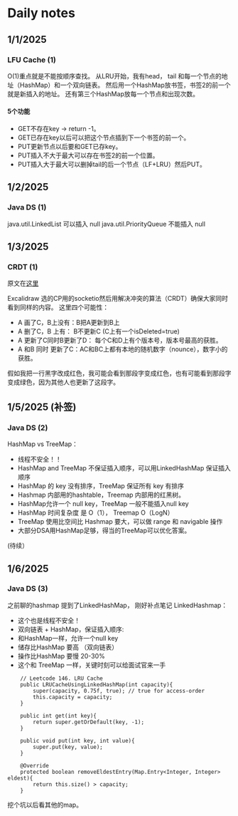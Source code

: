 # Daily notes
## 1/1/2025
### LFU Cache (1)
O(1)重点就是不能按顺序查找。
从LRU开始，我有head， tail 和每一个节点的地址（HashMap）和一个双向链表。
然后用一个HashMap放书签，书签2的前一个就是新插入的地址。
还有第三个HashMap放每一个节点和出现次数。
#### 5个功能
- GET不存在key -> return -1。
- GET已存在key以后可以把这个节点插到下一个书签的前一个。
- PUT更新节点以后要和GET已存key。
- PUT插入不大于最大可以存在书签2的前一个位置。
- PUT插入大于最大可以删掉tail的后一个节点（LF+LRU）然后PUT。

## 1/2/2025
### Java DS (1)
java.util.LinkedList 可以插入 null
java.util.PriorityQueue 不能插入 null 

## 1/3/2025
### CRDT (1)
原文在[这里](https://plus.excalidraw.com/blog/building-excalidraw-p2p-collaboration-feature)

Excalidraw 选的CP用的socketio然后用解决冲突的算法（CRDT）确保大家同时看到同样的内容。
这里四个可能性：
- A 画了C，B上没有：B把A更新到B上
- A 删了C，B 上有： B不更新C (C上有一个isDeleted=true)
- A 更新了C同时B更新了D： 每个C和D上有个版本号，版本号最高的获胜。
- A 和B 同时 更新了C：AC和BC上都有本地的随机数字（nounce），数字小的获胜。

假如我把一行黑字改成红色，我可能会看到那段字变成红色，也有可能看到那段字变成绿色，因为其他人也更新了这段字。

## 1/5/2025 (补签)
### Java DS (2)
HashMap vs TreeMap：
- 线程不安全！！
- HashMap and TreeMap 不保证插入顺序，可以用LinkedHashMap 保证插入顺序
- HashMap 的 key 没有排序，TreeMap 保证所有 key 有排序
- Hashmap 内部用的hashtable，Treemap 内部用的红黑树。
- HashMap允许一个 null key，TreeMap 一般不能插入null key
- HashMap 时间复杂度 是 O（1）， Treemap O（LogN）
- TreeMap 使用比空间比 Hashmap 要大，可以做 range 和 navigable 操作 
- 大部分DSA用HashMap足够，得当的TreeMap可以优化答案。

(待续）

## 1/6/2025
### Java DS (3)
之前聊的hashmap 提到了LinkedHashMap， 刚好补点笔记
LinkedHashmap：
- 这个也是线程不安全！
- 双向链表 + HashMap，保证插入顺序: 
- 和HashMap一样，允许一个null key
- 储存比HashMap 要高 （双向链表）
- 操作比HashMap 要慢 20-30% 
- 这个和 TreeMap 一样，关键时刻可以给面试官来一手

```
    // Leetcode 146. LRU Cache
    public LRUCacheUsingLinkedHashMap(int capacity){
        super(capacity, 0.75f, true); // true for access-order
        this.capacity = capacity;
    }
    
    public int get(int key){
        return super.getOrDefault(key, -1);
    }
    
    public void put(int key, int value){
        super.put(key, value);
    }
    
    @Override
    protected boolean removeEldestEntry(Map.Entry<Integer, Integer> eldest){
        return this.size() > capacity;
    }
```

挖个坑以后看其他的map。
